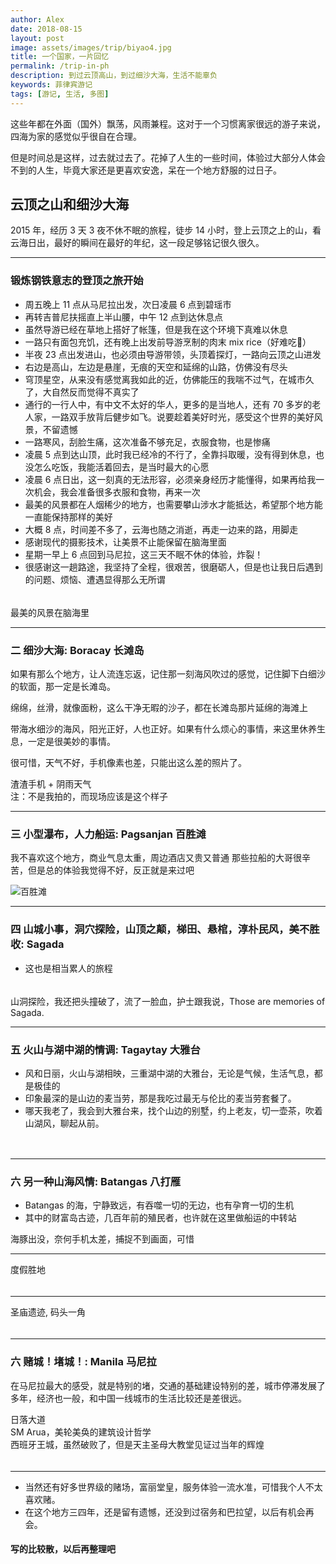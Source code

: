 ```yaml
---
author: Alex
date: 2018-08-15
layout: post
image: assets/images/trip/biyao4.jpg
title: 一个国家，一片回忆
permalink: /trip-in-ph
description: 到过云顶高山，到过细沙大海，生活不能辜负
keywords: 菲律宾游记
tags: [游记, 生活, 多图]
---
```


<style>
  .article {
    margin-bottom: 50px;
  }
</style>

这些年都在外面（国外）飘荡，风雨兼程。这对于一个习惯离家很远的游子来说，四海为家的感觉似乎很自在合理。

但是时间总是这样，过去就过去了。花掉了人生的一些时间，体验过大部分人体会不到的人生，毕竟大家还是更喜欢安逸，呆在一个地方舒服的过日子。

## 云顶之山和细沙大海

2015 年，经历 3 天 3 夜不休不眠的旅程，徒步 14 小时，登上云顶之上的山，看云海日出，最好的瞬间在最好的年纪，这一段足够铭记很久很久。

---------

### 锻炼钢铁意志的登顶之旅开始

- 周五晚上 11 点从马尼拉出发，次日凌晨 6 点到碧瑶市
- 再转吉普尼扶摇直上半山腰，中午 12 点到达休息点
- 虽然导游已经在草地上搭好了帐篷，但是我在这个环境下真难以休息
- 一路只有面包充饥，还有晚上出发前导游烹制的肉末 mix rice（好难吃🤯）
- 半夜 23 点出发进山，也必须由导游带领，头顶着探灯，一路向云顶之山进发
- 右边是高山，左边是悬崖，无痕的天空和延绵的山路，仿佛没有尽头
- 穹顶星空，从来没有感觉离我如此的近，仿佛能压的我喘不过气，在城市久了，大自然反而觉得不真实了
- 通行的一行人中，有中文不太好的华人，更多的是当地人，还有 70 多岁的老人家，一路双手放背后健步如飞。说要趁着美好时光，感受这个世界的美好风景，不留遗憾
- 一路寒风，刮脸生痛，这次准备不够充足，衣服食物，也是惨痛
- 凌晨 5 点到达山顶，此时我已经冷的不行了，全靠抖取暖，没有得到休息，也没怎么吃饭，我能活着回去，是当时最大的心愿
- 凌晨 6 点日出，这一刻真的无法形容，必须亲身经历才能懂得，如果再给我一次机会，我会准备很多衣服和食物，再来一次
- 最美的风景都在人烟稀少的地方，也需要攀山涉水才能抵达，希望那个地方能一直能保持那样的美好
- 大概 8 点，时间差不多了，云海也随之消逝，再走一边来的路，用脚走
- 感谢现代的摄影技术，让美景不止能保留在脑海里面
- 星期一早上 6 点回到马尼拉，这三天不眠不休的体验，炸裂！
- 很感谢这一趟路途，我坚持了全程，很艰苦，很磨砺人，但是也让我日后遇到的问题、烦恼、遭遇显得那么无所谓

<div class="photoset-grid-lightbox" data-layout="122" style="visibility: hidden;">
  <img src="/assets/images/trip/biyao4.jpg" data-highres="/assets/images/trip/biyao4.jpg">
  <img src="/assets/images/trip/biyao2.jpg" data-highres="/assets/images/trip/biyao2.jpg">
  <img src="/assets/images/trip/biyao3.jpg" data-highres="/assets/images/trip/biyao3.jpg">
  <img src="/assets/images/trip/biyao1.jpg" data-highres="/assets/images/trip/biyao1.jpg">
  <img src="/assets/images/trip/biyao8.jpg" data-highres="/assets/images/trip/biyao8.jpg">
  <img src="/assets/images/trip/biyao6.jpg" data-highres="/assets/images/trip/biyao6.jpg">
</div>
<div>最美的风景在脑海里</div>
  
---------

### 二 细沙大海: Boracay 长滩岛

如果有那么个地方，让人流连忘返，记住那一刻海风吹过的感觉，记住脚下白细沙的软面，那一定是长滩岛。

绵绵，丝滑，就像面粉，这么干净无暇的沙子，都在长滩岛那片延绵的海滩上

带海水细沙的海风，阳光正好，人也正好。如果有什么烦心的事情，来这里休养生息，一定是很美妙的事情。

很可惜，天气不好，手机像素也差，只能出这么差的照片了。

<img src="/assets/images/trip/changtan.jpg" alt="">
<div>渣渣手机 + 阴雨天气</div>

<img src="/assets/images/trip/changtan2.jpg" alt="">
<div>注：不是我拍的，而现场应该是这个样子</div>

---------

### 三 小型瀑布，人力船运: Pagsanjan 百胜滩

我不喜欢这个地方，商业气息太重，周边酒店又贵又普通
那些拉船的大哥很辛苦，但是总的体验我觉得不好，反正就是来过吧

![百胜滩](/assets/images/trip/baishengtan.jpg)

---------

### 四 山城小事，洞穴探险，山顶之颠，梯田、悬棺，淳朴民风，美不胜收: Sagada

- 这也是相当累人的旅程

<div class="photoset-grid-lightbox" data-layout="121" style="visibility: hidden;">
  <img src="/assets/images/trip/sagada1.jpg" data-highres="/assets/images/trip/sagada1.jpg">
  <img src="/assets/images/trip/sagada2.jpg" data-highres="/assets/images/trip/sagada2.jpg">
  <img src="/assets/images/trip/sagada3.jpg" data-highres="/assets/images/trip/sagada3.jpg">
  <img src="/assets/images/trip/sagada4.jpg" data-highres="/assets/images/trip/sagada4.jpg">
  <img src="/assets/images/trip/sagada5.jpg" data-highres="/assets/images/trip/sagada5.jpg">
</div>
<div>山洞探险，我还把头撞破了，流了一脸血，护士跟我说，Those are memories of Sagada.</div>

---------

### 五 火山与湖中湖的情调: Tagaytay 大雅台

- 风和日丽，火山与湖相映，三重湖中湖的大雅台，无论是气候，生活气息，都是极佳的
- 印象最深的是山边的麦当劳，那是我吃过最无与伦比的麦当劳套餐了。
- 哪天我老了，我会到大雅台来，找个山边的别墅，约上老友，切一壶茶，吹着山湖风，聊起从前。

<div class="photoset-grid-lightbox" data-layout="22" style="visibility: hidden;">
  <img src="/assets/images/trip/dayatai1.JPG" data-highres="/assets/images/trip/dayatai1.JPG">
  <img src="/assets/images/trip/dayatai2.jpg" data-highres="/assets/images/trip/dayatai2.jpg">
</div>

---------

### 六 另一种山海风情: Batangas 八打雁

- Batangas 的海，宁静致远，有吞噬一切的无边，也有孕育一切的生机
- 其中的财富岛古迹，几百年前的殖民者，也许就在这里做船运的中转站

<div>海豚出没，奈何手机太差，捕捉不到画面，可惜</div>
<img src="/assets/images/trip/caifudao1.jpg" alt="">

---------

<div>度假胜地</div>
<div class="photoset-grid-lightbox" data-layout="22" style="visibility: hidden;">
  <img src="/assets/images/trip/caifudao2.jpg" data-highres="/assets/images/trip/caifudao2.jpg">
  <img src="/assets/images/trip/caifudao5.jpg" data-highres="/assets/images/trip/caifudao5.jpg">
</div>

---------

<div>圣庙遗迹, 码头一角</div>
<div class="photoset-grid-lightbox" data-layout="22" style="visibility: hidden;">
  <img src="/assets/images/trip/caifudao4.jpg" data-highres="/assets/images/trip/caifudao4.jpg">
  <img src="/assets/images/trip/manila.jpg" data-highres="/assets/images/trip/caifudao5.jpg">
</div>

---------

### 六 赌城！堵城！: Manila 马尼拉

在马尼拉最大的感受，就是特别的堵，交通的基础建设特别的差，城市停滞发展了多年，经济也一般，和中国一线城市的生活比较还是差很远。

<div>日落大道</div>
<img src="/assets/images/trip/manila1.jpg" alt="">

<div>SM Arua，美轮美奂的建筑设计哲学</div>
<img src="/assets/images/trip/manila3.jpg" alt="">

<div>西班牙王城，虽然破败了，但是天主圣母大教堂见证过当年的辉煌</div>
<div class="photoset-grid-lightbox" data-layout="22" style="visibility: hidden;">
  <img src="/assets/images/trip/manila4.jpg" data-highres="/assets/images/trip/manila4.jpg">
  <img src="/assets/images/trip/manila.jpg" data-highres="/assets/images/trip/manila.jpg">
</div>

---------

- 当然还有好多世界级的赌场，富丽堂皇，服务体验一流水准，可惜我个人不太喜欢赌。
- 在这个地方三四年，还是留有遗憾，还没到过宿务和巴拉望，以后有机会再会。

#### 写的比较散，以后再整理吧